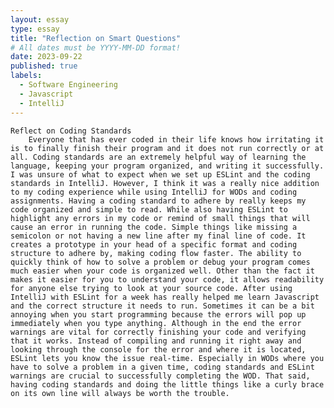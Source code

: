```yaml
---
layout: essay
type: essay
title: "Reflection on Smart Questions"
# All dates must be YYYY-MM-DD format!
date: 2023-09-22
published: true
labels:
  - Software Engineering
  - Javascript
  - IntelliJ
---
```




    Reflect on Coding Standards
        Everyone that has ever coded in their life knows how irritating it is to finally finish their program and it does not run correctly or at all. Coding standards are an extremely helpful way of learning the language, keeping your program organized, and writing it successfully. I was unsure of what to expect when we set up ESLint and the coding standards in IntelliJ. However, I think it was a really nice addition to my coding experience while using IntelliJ for WODs and coding assignments. Having a coding standard to adhere by really keeps my code organized and simple to read. While also having ESLint to highlight any errors in my code or remind of small things that will cause an error in running the code. Simple things like missing a semicolon or not having a new line after my final line of code. It creates a prototype in your head of a specific format and coding structure to adhere by, making coding flow faster. The ability to quickly think of how to solve a problem or debug your program comes much easier when your code is organized well. Other than the fact it makes it easier for you to understand your code, it allows readability for anyone else trying to look at your source code. After using IntelliJ with ESLint for a week has really helped me learn Javascript and the correct structure it needs to run. Sometimes it can be a bit annoying when you start programming because the errors will pop up immediately when you type anything. Although in the end the error warnings are vital for correctly finishing your code and verifying that it works. Instead of compiling and running it right away and looking through the console for the error and where it is located, ESLint lets you know the issue real-time. Especially in WODs where you have to solve a problem in a given time, coding standards and ESLint warnings are crucial to successfully completing the WOD. That said, having coding standards and doing the little things like a curly brace on its own line will always be worth the trouble.
